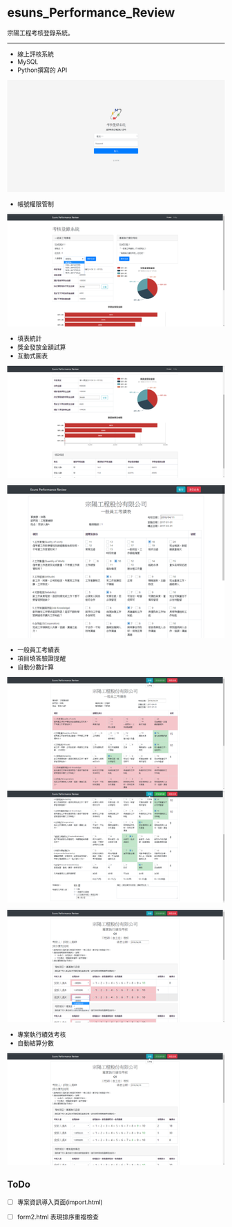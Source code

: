 # esuns_Performance_Review

宗陽工程考核登錄系統。

---

* 線上評核系統
* MySQL
* Python撰寫的 API

![登入頁面][login]
* 帳號權限管制


![主頁面1][index]
* 填表統計
* 獎金發放金額試算
* 互動式圖表

![主頁面2][index2]


![填表畫面][form1]
* 一般員工考績表
* 項目填答驗證提醒
* 自動分數計算

![項目填答驗證提醒][form1_1]
![自動分數計算][form1_2]


![填表畫面][form2_1]
* 專案執行績效考核
* 自動結算分數

![自動結算分數][form2_2]

## ToDo
 - [ ] 專案資訊導入頁面(import.html)
 - [ ] form2.html 表現排序重複檢查


[login]: https://raw.githubusercontent.com/mkbs1419/esuns_Performance_Review/master/png/login.png  "登入頁面"
[index]: https://raw.githubusercontent.com/mkbs1419/esuns_Performance_Review/master/png/index.png  "主頁面1"
[index2]: https://raw.githubusercontent.com/mkbs1419/esuns_Performance_Review/master/png/index2.png  "主頁面2"
[form1]: https://raw.githubusercontent.com/mkbs1419/esuns_Performance_Review/master/png/form1.png  "填表畫面"
[form1_1]: https://raw.githubusercontent.com/mkbs1419/esuns_Performance_Review/master/png/form1_1.png  "項目填答驗證提醒"
[form1_2]: https://raw.githubusercontent.com/mkbs1419/esuns_Performance_Review/master/png/form1_2.png  "自動計算分數"
[form2_1]: https://raw.githubusercontent.com/mkbs1419/esuns_Performance_Review/master/png/form2_1.png  "填表畫面"
[form2_2]: https://raw.githubusercontent.com/mkbs1419/esuns_Performance_Review/master/png/form2_2.png  "自動結算分數"